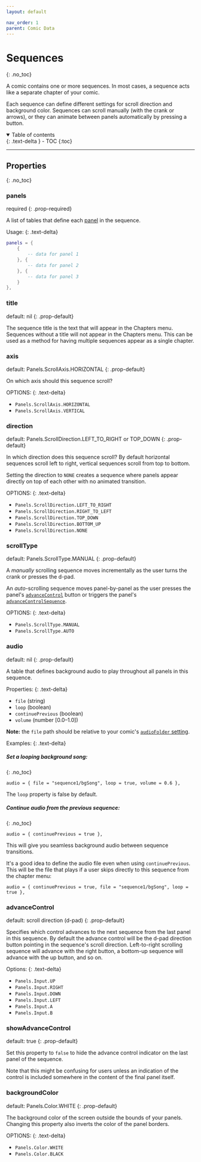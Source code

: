 ```yaml
---
layout: default

nav_order: 1
parent: Comic Data
---
```


# Sequences
{: .no_toc}

A comic contains one or more sequences. In most cases, a sequence acts like a separate chapter of your comic.

Each sequence can define different settings for scroll direction and background color. Sequences can scroll manually (with the crank or arrows), or they can animate between panels automatically by pressing a button.

<details open markdown="block">
  <summary>
    Table of contents
  </summary>
  {: .text-delta }
- TOC
{:toc}
</details>

---

## Properties

{: .no_toc}

### panels

required
{: .prop-required}

A list of tables that define each [panel]({{site.baseurl}}/docs/comic-data/panels) in the sequence.

Usage:
{: .text-delta}

```lua
panels = {
    {
        -- data for panel 1
    }, {
        -- data for panel 2
    }, {
        -- data for panel 3
    }
},
```

### title

default: nil
{: .prop-default}

The sequence title is the text that will appear in the Chapters menu. Sequences without a title will not appear in the Chapters menu. This can be used as a method for having multiple sequences appear as a single chapter.

### axis

default: Panels.ScrollAxis.HORIZONTAL
{: .prop-default}

On which axis should this sequence scroll?

OPTIONS:
{: .text-delta}

-   `Panels.ScrollAxis.HORIZONTAL`
-   `Panels.ScrollAxis.VERTICAL`

### direction

default: Panels.ScrollDirection.LEFT_TO_RIGHT or TOP_DOWN
{: .prop-default}

In which direction does this sequence scroll?
By default horizontal sequences scroll left to right, vertical sequences scroll from top to bottom.

Setting the direction to `NONE` creates a sequence where panels appear directly on top of each other with no animated transition.

OPTIONS:
{: .text-delta}

-   `Panels.ScrollDirection.LEFT_TO_RIGHT`
-   `Panels.ScrollDirection.RIGHT_TO_LEFT`
-   `Panels.ScrollDirection.TOP_DOWN`
-   `Panels.ScrollDirection.BOTTOM_UP`
-   `Panels.ScrollDirection.NONE`

### scrollType

default: Panels.ScrollType.MANUAL
{: .prop-default}

A _manually_ scrolling sequence moves incrementally as the user turns the crank or presses the d-pad.

An _auto_-scrolling sequence moves panel-by-panel as the user presses the panel's [`advanceControl`]({{site.baseurl}}/docs/comic-data/panels#advancecontrol) button or triggers the panel's [`advanceControlSequence`]({{site.baseurl}}/docs/comic-data/panels#advancecontrolsequence).

OPTIONS:
{: .text-delta}

-   `Panels.ScrollType.MANUAL`
-   `Panels.ScrollType.AUTO`

### audio

default: nil
{: .prop-default}

A table that defines background audio to play throughout all panels in this sequence.

Properties:
{: .text-delta}

-   `file` (string)
-   `loop` (boolean)
-   `continuePrevious` (boolean)
-   `volume` (number [0.0–1.0])

**Note:** the `file` path should be relative to your comic's [`audioFolder` setting]({{site.baseurl}}/docs/settings#audiofolder).

Examples:
{: .text-delta}

##### Set a looping background song:

{: .no_toc}

```
audio = { file = "sequence1/bgSong", loop = true, volume = 0.6 },
```

The `loop` property is false by default.

##### Continue audio from the previous sequence:

{: .no_toc}

```
audio = { continuePrevious = true },
```

This will give you seamless background audio between sequence transitions.

It's a good idea to define the audio file even when using `continuePrevious`. This will be the file that plays if a user skips directly to this sequence from the chapter menu:

```
audio = { continuePrevious = true, file = "sequence1/bgSong", loop = true },
```

### advanceControl

default: scroll direction (d-pad)
{: .prop-default}

Specifies which control advances to the next sequence from the last panel in this sequence. By default the advance control will be the d-pad direction button pointing in the sequence's scroll direction. Left-to-right scrolling sequence will advance with the right button, a bottom-up sequence will advance with the up button, and so on.

Options:
{: .text-delta}

-   `Panels.Input.UP`
-   `Panels.Input.RIGHT`
-   `Panels.Input.DOWN`
-   `Panels.Input.LEFT`
-   `Panels.Input.A`
-   `Panels.Input.B`

### showAdvanceControl

default: true
{: .prop-default}

Set this property to `false` to hide the advance control indicator on the last panel of the sequence.

Note that this might be confusing for users unless an indication of the control is included somewhere in the content of the final panel itself.

### backgroundColor

default: Panels.Color.WHITE
{: .prop-default}

The background color of the screen outside the bounds of your panels.
Changing this property also inverts the color of the panel borders.

OPTIONS:
{: .text-delta}

-   `Panels.Color.WHITE`
-   `Panels.Color.BLACK`
